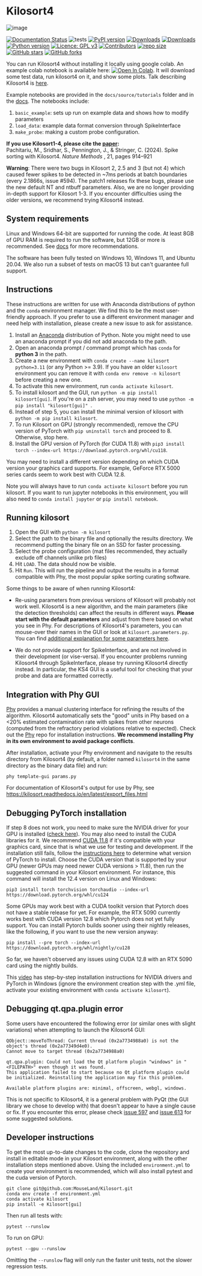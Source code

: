 # Kilosort4

![image](https://github.com/MouseLand/Kilosort/blob/main/docs/kilosort_logo_small.png)

[![Documentation Status](https://readthedocs.org/projects/kilosort/badge/?version=latest)](https://kilosort.readthedocs.io/en/latest/?badge=latest)
![tests](https://github.com/mouseland/kilosort/actions/workflows/test_and_deploy.yml/badge.svg)
[![PyPI version](https://badge.fury.io/py/kilosort.svg)](https://badge.fury.io/py/kilosort)
[![Downloads](https://pepy.tech/badge/kilosort)](https://pepy.tech/project/kilosort)
[![Downloads](https://pepy.tech/badge/kilosort/month)](https://pepy.tech/project/kilosort)
[![Python version](https://img.shields.io/pypi/pyversions/kilosort)](https://pypistats.org/packages/kilosort)
[![Licence: GPL v3](https://img.shields.io/github/license/MouseLand/kilosort)](https://github.com/MouseLand/kilosort/blob/master/LICENSE)
[![Contributors](https://img.shields.io/github/contributors-anon/MouseLand/kilosort)](https://github.com/MouseLand/kilosort/graphs/contributors)
[![repo size](https://img.shields.io/github/repo-size/MouseLand/kilosort)](https://github.com/MouseLand/kilosort/)
[![GitHub stars](https://img.shields.io/github/stars/MouseLand/kilosort?style=social)](https://github.com/MouseLand/kilosort/)
[![GitHub forks](https://img.shields.io/github/forks/MouseLand/kilosort?style=social)](https://github.com/MouseLand/kilosort/)


You can run Kilosort4 without installing it locally using google colab. An example colab notebook is available here: [![Open In Colab](https://colab.research.google.com/assets/colab-badge.svg)](https://colab.research.google.com/github/mouseland/kilosort/blob/main/docs/tutorials/kilosort4.ipynb). It will download some test data, run kilosort4 on it, and show some plots. Talk describing Kilosort4 is [here](https://www.youtube.com/watch?v=LTSmoACr918). 

Example notebooks are provided in the `docs/source/tutorials` folder and in the [docs](https://kilosort.readthedocs.io/en/latest/tutorials/tutorials.html). The notebooks include: 

  1. `basic_example`:  sets up run on example data and shows how to modify parameters  
  2. `load_data`:  example data format conversion through SpikeInterface  
  3. `make_probe`:  making a custom probe configuration.

**If you use Kilosort1-4, please cite the [paper](https://www.nature.com/articles/s41592-024-02232-7):**     
Pachitariu, M., Sridhar, S., Pennington, J., & Stringer, C. (2024). Spike sorting with Kilosort4. _Nature Methods_ , 21, pages 914–921

**Warning**: There were two bugs in Kilosort 2, 2.5 and 3 (but not 4) which caused fewer spikes to be detected in ~7ms periods at batch boundaries (every 2.1866s, issue #594). The patch1 releases fix these bugs, please use the new default NT and ntbuff parameters. Also, we are no longer providing in-depth support for Kilosort 1-3. If you encounter difficulties using the older versions, we recommend trying Kilosort4 instead.


## System requirements

Linux and Windows 64-bit are supported for running the code. At least 8GB of GPU RAM is required to run the software, but 12GB or more is recommended. See [docs](https://kilosort.readthedocs.io/en/latest/hardware.html) for more recommendations.

The software has been fully tested on Windows 10, Windows 11, and Ubuntu 20.04. We also run a subset of tests on macOS 13 but can't guarantee full support.

## Instructions

These instructions are written for use with Anaconda distributions of python and the `conda` environment manager. We find this to be the most user-friendly approach. If you prefer to use a different environment manager and need help with installation, please create a new issue to ask for assistance.

1. Install an [Anaconda](https://www.anaconda.com/products/distribution) distribution of Python. Note you might need to use an anaconda prompt if you did not add anaconda to the path.
2. Open an anaconda prompt / command prompt which has `conda` for **python 3** in the path.
3. Create a new environment with `conda create --name kilosort python=3.11` (or any Python >= 3.9). If you have an older `kilosort` environment you can remove it with `conda env remove -n kilosort` before creating a new one.
4. To activate this new environment, run `conda activate kilosort`.
5. To install kilosort and the GUI, run `python -m pip install kilosort[gui]`. If you're on a zsh server, you may need to use `python -m pip install "kilosort[gui]" `.
6. Instead of step 5, you can install the minimal version of kilosort with `python -m pip install kilosort`.
7. To run Kilosort on GPU (strongly recommended), remove the CPU version of PyTorch with `pip uninstall torch` and proceed to 8. Otherwise, stop here.
8. Install the GPU version of PyTorch (for CUDA 11.8) with `pip3 install torch --index-url https://download.pytorch.org/whl/cu118`.

You may need to install a different version depending on which CUDA version your graphics card supports. For example, GeForce RTX 5000 series cards seem to work best with CUDA 12.8.

Note you will always have to run `conda activate kilosort` before you run kilosort. If you want to run jupyter notebooks in this environment, you will also need to `conda install jupyter` or `pip install notebook`.

## Running kilosort 

1. Open the GUI with `python -m kilosort`
2. Select the path to the binary file and optionally the results directory. We recommend putting the binary file on an SSD for faster processing. 
3. Select the probe configuration (mat files recommended, they actually exclude off channels unlike prb files)
4. Hit `LOAD`. The data should now be visible.
5. Hit `Run`. This will run the pipeline and output the results in a format compatible with Phy, the most popular spike sorting curating software.

Some things to be aware of when running Kilosort4:
* Re-using parameters from previous versions of Kilosort will probably not work well. Kilosort4 is a new algorithm, and the main parameters (like the detection thresholds) can affect the results in different ways. **Please start with the default parameters** and adjust from there based on what you see in Phy. For descriptions of Kilosort4's parameters, you can mouse-over their names in the GUI or look at `kilosort.parameters.py`. You can find [additional explanation for some parameters here](https://kilosort.readthedocs.io/en/latest/parameters.html).

* We do not provide support for SpikeInterface, and are not involved in their development (or vise-versa). If you encounter problems running Kilosort4 through SpikeInterface, please try running Kilosort4 directly instead. In particular, the KS4 GUI is a useful tool for checking that your probe and data are formatted correctly.


## Integration with Phy GUI

[Phy](https://github.com/cortex-lab/phy) provides a manual clustering interface for refining the results of the algorithm. Kilosort4 automatically sets the "good" units in Phy based on a <20% estimated contamination rate with spikes from other neurons (computed from the refractory period violations relative to expected). Check out the [Phy](https://github.com/cortex-lab/phy) repo for installation instructions. **We recommend installing Phy in its own environment to avoid package conflicts**.

After installation, activate your Phy environment and navigate to the results directory from Kilosort4 (by default, a folder named `kilosort4` in the same directory as the binary data file) and run:
~~~
phy template-gui params.py
~~~
For documentation of Kilosort4's output for use by Phy, see
https://kilosort.readthedocs.io/en/latest/export_files.html


## Debugging PyTorch installation 

If step 8 does not work, you need to make sure the NVIDIA driver for your GPU is installed ([check here](https://www.nvidia.com/Download/index.aspx?lang=en-us)). You may also need to install the CUDA libraries for it. We recommend [CUDA 11.8](https://developer.nvidia.com/cuda-11-8-0-download-archive) if it's compatible with your graphics card, since that is what we use for testing and development. If the installation still fails, follow the [instructions here](https://pytorch.org/get-started/locally/) to determine what version of PyTorch to install. Choose the CUDA version that is supported by your GPU (newer GPUs may need newer CUDA versions > 11.8), then run the suggested command in your Kilosort environment. For instance, this command will install the 12.4 version on Linux and Windows:

``
pip3 install torch torchvision torchaudio --index-url https://download.pytorch.org/whl/cu124
``

Some GPUs may work best with a CUDA toolkit version that Pytorch does not have a stable release for yet. For example, the RTX 5090 currently works best with CUDA version 12.8 which Pytorch does not yet fully support. You can install Pytorch builds sooner using their nightly releases, like the following, if you want to use the new version anyway:
~~~
pip install --pre torch --index-url https://download.pytorch.org/whl/nightly/cu128
~~~
So far, we haven't observed any issues using CUDA 12.8 with an RTX 5090 card using the nightly builds.

This [video](https://www.youtube.com/watch?v=gsixIQYvj3U) has step-by-step installation instructions for NVIDIA drivers and PyTorch in Windows (ignore the environment creation step with the .yml file, activate your existing environment with `conda activate kilosort`).


## Debugging qt.qpa.plugin error

Some users have encountered the following error (or similar ones with slight variations) when attempting to launch the Kilosort4 GUI:
```
QObject::moveToThread: Current thread (0x2a7734988a0) is not the object's thread (0x2a77349d4e0).
Cannot move to target thread (0x2a7734988a0)

qt.qpa.plugin: Could not load the Qt platform plugin "windows" in "<FILEPATH>" even though it was found.
This application failed to start because no Qt platform plugin could be initialized. Reinstalling the application may fix this problem.

Available platform plugins are: minimal, offscreen, webgl, windows.
```
This is not specific to Kilosort4, it is a general problem with PyQt (the GUI library we chose to develop with) that doesn't appear to have a single cause or fix. If you encounter this error, please check [issue 597](https://github.com/MouseLand/Kilosort/issues/597) and [issue 613](https://github.com/MouseLand/Kilosort/issues/613) for some suggested solutions.


## Developer instructions

To get the most up-to-date changes to the code, clone the repository and install in editable mode in your Kilosort environment, along with the other installation steps mentioned above. Using the included `environment.yml` to create your environment is recommended, which will also install pytest and the cuda version of Pytorch.
~~~
git clone git@github.com:MouseLand/Kilosort.git
conda env create -f environment.yml
conda activate kilosort
pip install -e Kilosort[gui]
~~~

Then run all tests with:
~~~
pytest --runslow
~~~

To run on GPU:
~~~
pytest --gpu --runslow
~~~

Omitting the `--runslow` flag will only run the faster unit tests, not the slower regression tests.
